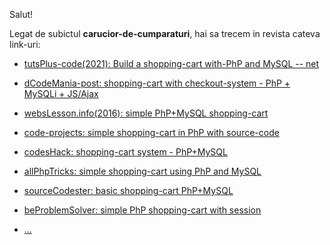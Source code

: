 Salut!

Legat de subictul **carucior-de-cumparaturi**, hai sa trecem in revista cateva link-uri:

 - [tutsPlus-code(2021): Build a shopping-cart with-PhP and MySQL -- net](https://code.tutsplus.com/build-a-shopping-cart-with-php-and-mysql--net-5144t)
 - [dCodeMania-post: shopping-cart with checkout-system - PhP + MySQLi + JS/Ajax](https://dcodemania.com/post/shopping-cart-with-checkout-system-php-mysqli-ajax)
 - [websLesson.info(2016): simple PhP+MySQL shopping-cart](https://www.webslesson.info/2016/08/simple-php-mysql-shopping-cart.html)
 - [code-projects: simple shopping-cart in PhP with source-code](https://code-projects.org/simple-shopping-cart-in-php-with-source-code/)
 - [codesHack: shopping-cart system - PhP+MySQL](https://codeshack.io/shopping-cart-system-php-mysql/)
 - [allPhpTricks: simple shopping-cart using PhP and MySQL](https://www.allphptricks.com/simple-shopping-cart-using-php-and-mysql/)
 - [sourceCodester: basic shopping-cart PhP+MySQL](https://www.sourcecodester.com/php/10964/basic-shopping-cartphpmysql.html)
 - [beProblemSolver: simple PhP shopping-cart with session](https://beproblemsolver.com/simple-php-shopping-cart-with-session/)

 - [...](https://www.google.com/search?sca_esv=c63685965ec903f5&rlz=1C1CHBF_enRO1132RO1132&sxsrf=AHTn8zrtkzUlsijGkn6xzLpAZ82neHwuTg:1742726106303&q=php+MySQL+shopping+cart+for+free+GDPR&udm=2&fbs=ABzOT_BYhiZpMrUAF0c9tORwPGlsodhGu4F1UEhEeTehlBu7020oMQ7aBpF-aNynCVlndtbfCZRhMFm3EMvvoT1HX4IciFaWA5nwCzTGM3J5Ops_Xs3Qsyy25b7oXKA6pwLn7v3BVIeFZNT4VQLrCm95iJdb7dujTNJ5GnMNaNfzjPvAKt0ZRu9K2iZ-Q6AMCXqjDwXwmZXdWHAjlIOmWPqCQX83g_bDPg&sa=X&ved=2ahUKEwjF8IbUgKCMAxUrVvEDHek1M3cQtKgLegQIGBAB&biw=1920&bih=911)
